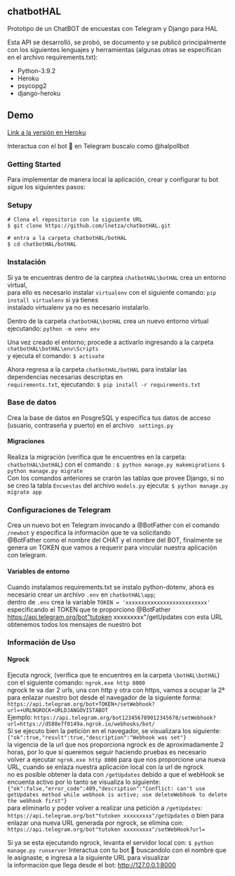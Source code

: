 ## chatbotHAL
Prototipo de un ChatBOT de encuestas con Telegram y Django para HAL

Esta API se desarrolló, se probó, se documento y se publicó principalmente con los siguientes lenguajes y herramientas (algunas otras se especifican en el archivo requirements.txt):

- Python-3.9.2
- Heroku
- psycopg2
- django-heroku

## Demo
[Link a la versión en Heroku](https://bit.ly/3swDZuJ)

Interactua con el bot 🤖 en Telegram buscalo como @halpollbot



### Getting Started
Para implementar de manera local la aplicación, crear y configurar tu bot sigue los siguientes pasos:

### Setupy 

    # Clona el repositorio con la siguiente URL
    $ git clone https://github.com/lnetza/chatbotHAL.git
  
    # entra a la carpeta chatbotHAL/botHAL
    $ cd chatbotHAL/botHAL
            
### Instalación

Si ya te encuentras dentro de la carptea `chatbotHAL\botHAL` crea un entorno virtual,  
para ello es necesario instalar `virtualenv` con el siguiente comando: `pip install virtualenv` si ya tienes  
instalado virtualenv ya no es necesario instalarlo.

Dentro de la carpeta `chatbotHAL\botHAL` crea un nuevo entorno virtual ejecutando: `python -m venv env`  

Una vez creado el entorno; procede a activarlo ingresando a la carpeta `chatbotHAL\botHAL\env\Scripts`  
y ejecuta el comando: `$ activate`  

Ahora regresa a la carpeta `chatbotHAL/botHAL` para instalar las dependencias necesarias descriptas en  
`requirements.txt`, ejecutando: `$ pip install -r requirements.txt`

### Base de datos
Crea la base de datos en PosgreSQL y especifica tus datos de acceso (usuario, contraseña y puerto) en el archivo ` settings.py` 

#### Migraciones
Realiza la migraciòn (verifica que te encuentres en la carpeta: `chatbotHAL\botHAL`) con el comando :
`$ python manage.py makemigrations`
`$ python manage.py migrate`  
Con los comandos anteriores se craròn las tablas que provee Django, si no se creo la tabla `Encuestas` del archivo `models.py` 
ejecuta: `$ python manage.py migrate app`

### Configuraciones de Telegram
Crea un nuevo bot en Telegram invocando a @BotFather con el comando `/newbot` y especifica la informaciòn que te va solicitando  
@BotFather como el nombre del CHAT y el nombre del BOT, finalmente se genera un TOKEN que vamos a requerir para vincular nuestra aplicaciòn con telegram.  

#### Variables de entorno
Cuando instalamos requirements.txt se instalo python-dotenv, ahora es necesario crear un archivo `.env` en `chatbotHAL\app`;  
dentro de `.env` crea la variable `TOKEN = 'xxxxxxxxxxxxxxxxxxxxxxxxxx'` especificando el TOKEN que te proporciono @BotFather  
https://api.telegram.org/bot"tutoken xxxxxxxxx"/getUpdates con esta URL obtenemos todos los mensajes de nuestro bot  


### Información de Uso
#### Ngrock
Ejecuta ngrock, (verifica que te encuentres en la carpeta `\botHAL\botHAL`) con el siguiente comando: `ngrok.exe http 8000`  
ngrock te va dar 2 urls, una con http y otra con https, vamos a ocupar la 2ª para enlazar nuestro bot desde el navegador de la siguiente forma:  
  `https://api.telegram.org/bot+TOKEN+/setWebhook?url=+URLNGROCK+URLDJANGOVISTABOT`  
    Ejemplo: `https://api.telegram.org/bot123456789012345678/setWebhook?url=https://d588e7f0149a.ngrok.io/webhooks/bot/`  
Si se ejecuto bien la peticiòn en el navegador, se visualizara los siguiente: `{"ok":true,"result":true,"description":"Webhook was set"}`  
la vigencia de la url que nos proporciona ngrock es de aproximadamente 2 horas, por lo que si queremos seguir haciendo pruebas es necesario  
volver a ejecutar `ngrok.exe http 8000` para que nos proporcione una nueva URL, cuando se enlaza nuestra aplicaciòn local con la url de ngrock  
no es posible obtener la data con `/getUpdates` debido a que el webHook se encuenta activo por lo tanto se visualiza lo siguiente: `{"ok":false,"error_code":409,"description":"Conflict: can't use getUpdates method while webhook is active; use deleteWebhook to delete the webhook first"}`  
para eliminarlo y poder volver a realizar una peticiòn a `/getUpdates`: `https://api.telegram.org/bot"tutoken xxxxxxxxx"/getUpdates` o bien para  
 enlazar una nueva URL generada por ngrock, se elimina con: `https://api.telegram.org/bot"tutoken xxxxxxxxx"/setWebHook?url=`  

Si ya se esta ejecutando ngrock, levanta el servidor local con: `$ python manage.py runserver`
Interactua con tu bot 🤖 buscandolo con el nombre que le asignaste, e ingresa a la siguiente URL para visualizar  
la informaciòn que llega desde el bot: http://127.0.0.1:8000  




